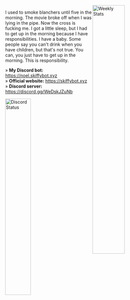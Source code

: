<a href="https://wakatime.com/@Sefinek" target="_blank">
	<img width="45%" align="right" alt="Weekly Stats" src="https://github-readme-stats.vercel.app/api/wakatime?username=Sefinek&border_radius=12px&theme=dark&bg_color=202225&border_color=1f1f1f&icon_color=58a6ff&show_icons=true&custom_title=Weekly%20Stats">
</a>

I used to smoke blanchers until five in the morning. The movie broke off when I was lying in the pipe. Now the cross is fucking me. I got a little sleep, but I had to get up in the morning because I have responsibilities. I have a baby. Some people say you can't drink when you have children, but that's not true. You can, you just have to get up in the morning. This is responsibility.

» <b>My Discord bot:</b> https://noel.skiffybot.xyz  
» <b>Official website:</b> https://skiffybot.xyz  
» <b>Discord server:</b> https://discord.gg/WeDskJZuNb

<a href="https://discord.com/users/944424295415820298" target="_blank">
	<img width="40%" align="left" alt="Discord Status" src="https://lanyard.cnrad.dev/api/944424295415820298?bg=202225&borderRadius=12px">
</a>
